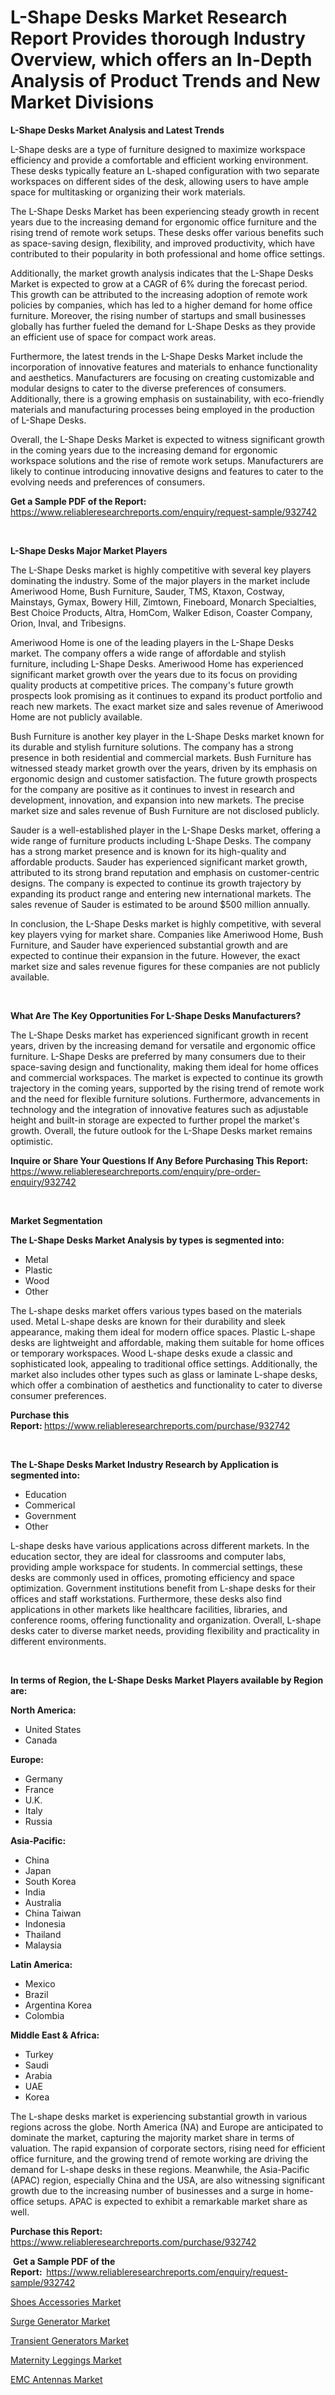 <p><h1>L-Shape Desks Market Research Report Provides thorough Industry Overview, which offers an In-Depth Analysis of Product Trends and New Market Divisions</h1></p><p><strong>L-Shape Desks Market Analysis and Latest Trends</strong></p>
<p><p>L-Shape desks are a type of furniture designed to maximize workspace efficiency and provide a comfortable and efficient working environment. These desks typically feature an L-shaped configuration with two separate workspaces on different sides of the desk, allowing users to have ample space for multitasking or organizing their work materials.</p><p>The L-Shape Desks Market has been experiencing steady growth in recent years due to the increasing demand for ergonomic office furniture and the rising trend of remote work setups. These desks offer various benefits such as space-saving design, flexibility, and improved productivity, which have contributed to their popularity in both professional and home office settings.</p><p>Additionally, the market growth analysis indicates that the L-Shape Desks Market is expected to grow at a CAGR of 6% during the forecast period. This growth can be attributed to the increasing adoption of remote work policies by companies, which has led to a higher demand for home office furniture. Moreover, the rising number of startups and small businesses globally has further fueled the demand for L-Shape Desks as they provide an efficient use of space for compact work areas.</p><p>Furthermore, the latest trends in the L-Shape Desks Market include the incorporation of innovative features and materials to enhance functionality and aesthetics. Manufacturers are focusing on creating customizable and modular designs to cater to the diverse preferences of consumers. Additionally, there is a growing emphasis on sustainability, with eco-friendly materials and manufacturing processes being employed in the production of L-Shape Desks.</p><p>Overall, the L-Shape Desks Market is expected to witness significant growth in the coming years due to the increasing demand for ergonomic workspace solutions and the rise of remote work setups. Manufacturers are likely to continue introducing innovative designs and features to cater to the evolving needs and preferences of consumers.</p></p>
<p><strong>Get a Sample PDF of the Report:&nbsp;</strong> <a href="https://www.reliableresearchreports.com/enquiry/request-sample/932742">https://www.reliableresearchreports.com/enquiry/request-sample/932742</a></p>
<p>&nbsp;</p>
<p><strong>L-Shape Desks Major Market Players</strong></p>
<p><p>The L-Shape Desks market is highly competitive with several key players dominating the industry. Some of the major players in the market include Ameriwood Home, Bush Furniture, Sauder, TMS, Ktaxon, Costway, Mainstays, Gymax, Bowery Hill, Zimtown, Fineboard, Monarch Specialties, Best Choice Products, Altra, HomCom, Walker Edison, Coaster Company, Orion, Inval, and Tribesigns.</p><p>Ameriwood Home is one of the leading players in the L-Shape Desks market. The company offers a wide range of affordable and stylish furniture, including L-Shape Desks. Ameriwood Home has experienced significant market growth over the years due to its focus on providing quality products at competitive prices. The company's future growth prospects look promising as it continues to expand its product portfolio and reach new markets. The exact market size and sales revenue of Ameriwood Home are not publicly available.</p><p>Bush Furniture is another key player in the L-Shape Desks market known for its durable and stylish furniture solutions. The company has a strong presence in both residential and commercial markets. Bush Furniture has witnessed steady market growth over the years, driven by its emphasis on ergonomic design and customer satisfaction. The future growth prospects for the company are positive as it continues to invest in research and development, innovation, and expansion into new markets. The precise market size and sales revenue of Bush Furniture are not disclosed publicly.</p><p>Sauder is a well-established player in the L-Shape Desks market, offering a wide range of furniture products including L-Shape Desks. The company has a strong market presence and is known for its high-quality and affordable products. Sauder has experienced significant market growth, attributed to its strong brand reputation and emphasis on customer-centric designs. The company is expected to continue its growth trajectory by expanding its product range and entering new international markets. The sales revenue of Sauder is estimated to be around $500 million annually.</p><p>In conclusion, the L-Shape Desks market is highly competitive, with several key players vying for market share. Companies like Ameriwood Home, Bush Furniture, and Sauder have experienced substantial growth and are expected to continue their expansion in the future. However, the exact market size and sales revenue figures for these companies are not publicly available.</p></p>
<p>&nbsp;</p>
<p><strong>What Are The Key Opportunities For L-Shape Desks Manufacturers?</strong></p>
<p><p>The L-Shape Desks market has experienced significant growth in recent years, driven by the increasing demand for versatile and ergonomic office furniture. L-Shape Desks are preferred by many consumers due to their space-saving design and functionality, making them ideal for home offices and commercial workspaces. The market is expected to continue its growth trajectory in the coming years, supported by the rising trend of remote work and the need for flexible furniture solutions. Furthermore, advancements in technology and the integration of innovative features such as adjustable height and built-in storage are expected to further propel the market's growth. Overall, the future outlook for the L-Shape Desks market remains optimistic.</p></p>
<p><strong>Inquire or Share Your Questions If Any Before Purchasing This Report:</strong> <a href="https://www.reliableresearchreports.com/enquiry/pre-order-enquiry/932742">https://www.reliableresearchreports.com/enquiry/pre-order-enquiry/932742</a></p>
<p>&nbsp;</p>
<p><strong>Market Segmentation</strong></p>
<p><strong>The L-Shape Desks Market Analysis by types is segmented into:</strong></p>
<p><ul><li>Metal</li><li>Plastic</li><li>Wood</li><li>Other</li></ul></p>
<p><p>The L-shape desks market offers various types based on the materials used. Metal L-shape desks are known for their durability and sleek appearance, making them ideal for modern office spaces. Plastic L-shape desks are lightweight and affordable, making them suitable for home offices or temporary workspaces. Wood L-shape desks exude a classic and sophisticated look, appealing to traditional office settings. Additionally, the market also includes other types such as glass or laminate L-shape desks, which offer a combination of aesthetics and functionality to cater to diverse consumer preferences.</p></p>
<p><strong>Purchase this Report:&nbsp;</strong><a href="https://www.reliableresearchreports.com/purchase/932742">https://www.reliableresearchreports.com/purchase/932742</a></p>
<p>&nbsp;</p>
<p><strong>The L-Shape Desks Market Industry Research by Application is segmented into:</strong></p>
<p><ul><li>Education</li><li>Commerical</li><li>Government</li><li>Other</li></ul></p>
<p><p>L-shape desks have various applications across different markets. In the education sector, they are ideal for classrooms and computer labs, providing ample workspace for students. In commercial settings, these desks are commonly used in offices, promoting efficiency and space optimization. Government institutions benefit from L-shape desks for their offices and staff workstations. Furthermore, these desks also find applications in other markets like healthcare facilities, libraries, and conference rooms, offering functionality and organization. Overall, L-shape desks cater to diverse market needs, providing flexibility and practicality in different environments.</p></p>
<p>&nbsp;</p>
<p><strong>In terms of Region, the L-Shape Desks Market Players available by Region are:</strong></p>
<p>
    <p> <strong> North America: </strong>
        <ul>
            <li>United States</li>
            <li>Canada</li>
        </ul>
        </p> 
    <p> <strong> Europe: </strong>
        <ul>
            <li>Germany</li>
            <li>France</li>
            <li>U.K.</li>
            <li>Italy</li>
            <li>Russia</li>
        </ul>
        </p> 
    <p> <strong> Asia-Pacific: </strong>
        <ul>
            <li>China</li>
            <li>Japan</li>
            <li>South Korea</li>
            <li>India</li>
            <li>Australia</li>
            <li>China Taiwan</li>
            <li>Indonesia</li>
            <li>Thailand</li>
            <li>Malaysia</li>
        </ul>
        </p> 
    <p> <strong> Latin America: </strong>
        <ul>
            <li>Mexico</li>
            <li>Brazil</li>
            <li>Argentina Korea</li>
            <li>Colombia</li>
        </ul>
        </p> 
    <p> <strong> Middle East & Africa: </strong>
        <ul>
            <li>Turkey</li>
            <li>Saudi</li>
            <li>Arabia</li>
            <li>UAE</li>
            <li>Korea</li>
        </ul>
    </p>
    </p>
<p><p>The L-shape desks market is experiencing substantial growth in various regions across the globe. North America (NA) and Europe are anticipated to dominate the market, capturing the majority market share in terms of valuation. The rapid expansion of corporate sectors, rising need for efficient office furniture, and the growing trend of remote working are driving the demand for L-shape desks in these regions. Meanwhile, the Asia-Pacific (APAC) region, especially China and the USA, are also witnessing significant growth due to the increasing number of businesses and a surge in home-office setups. APAC is expected to exhibit a remarkable market share as well.</p></p>
<p><strong>Purchase this Report: </strong><a href="https://www.reliableresearchreports.com/purchase/932742">https://www.reliableresearchreports.com/purchase/932742</a></p>
<p>&nbsp;<strong>Get a Sample PDF of the Report:&nbsp;&nbsp;</strong><a href="https://www.reliableresearchreports.com/enquiry/request-sample/932742">https://www.reliableresearchreports.com/enquiry/request-sample/932742</a></p>
<p><strong></strong></p>
<p><p><a href="https://medium.com/@jordyhansen565/shoes-accessories-market-insight-market-trends-growth-forecasted-from-2024-to-2031-8875f488f06b">Shoes Accessories Market</a></p><p><a href="https://medium.com/@marcosratke/surge-generator-market-research-report-its-history-and-forecast-2024-to-2031-d81bce5950d5">Surge Generator Market</a></p><p><a href="https://medium.com/@marcosratke/transient-generators-market-size-cagr-trends-2024-2030-a92ce4c7ae83">Transient Generators Market</a></p><p><a href="https://medium.com/@jordyhansen565/maternity-leggings-market-exploring-market-share-market-trends-and-future-growth-677070418028">Maternity Leggings Market</a></p><p><a href="https://medium.com/@marcosratke/emc-antennas-market-report-reveals-the-latest-trends-and-growth-opportunities-of-this-market-622b5d41e610">EMC Antennas Market</a></p></p>